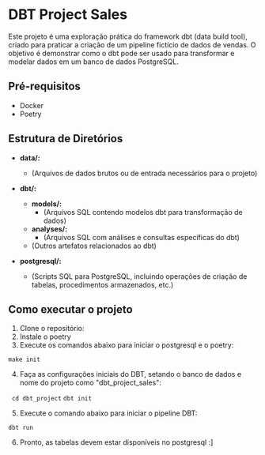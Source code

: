 # DBT Project Sales

Este projeto é uma exploração prática do framework dbt (data build tool), criado para praticar a criação de um pipeline fictício de dados de vendas. O objetivo é demonstrar como o dbt pode ser usado para transformar e modelar dados em um banco de dados PostgreSQL.

## Pré-requisitos

- Docker
- Poetry

## Estrutura de Diretórios

- **data/:**
  - (Arquivos de dados brutos ou de entrada necessários para o projeto)

- **dbt/:**
  - **models/:**
    - (Arquivos SQL contendo modelos dbt para transformação de dados)
  - **analyses/:**
    - (Arquivos SQL com análises e consultas específicas do dbt)
  - (Outros artefatos relacionados ao dbt)

- **postgresql/:**
  - (Scripts SQL para PostgreSQL, incluindo operações de criação de tabelas, procedimentos armazenados, etc.)

## Como executar o projeto

1. Clone o repositório:
2. Instale o poetry
3. Execute os comandos abaixo para iniciar o postgresql e o poetry:

`` make init ``

4. Faça as configurações iniciais do DBT, setando o banco de dados e nome do projeto como "dbt_project_sales":

`` cd dbt_project``
`` dbt init ``

5. Execute o comando abaixo para iniciar o pipeline DBT:

`` dbt run ``

6. Pronto, as tabelas devem estar disponíveis no postgresql :]
